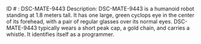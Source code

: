 ID # : DSC-MATE-9443
Description: DSC-MATE-9443 is a humanoid robot standing at 1.8 meters tall. It has one large, green cyclops eye in the center of its forehead, with a pair of regular glasses over its normal eyes. DSC-MATE-9443 typically wears a short peak cap, a gold chain, and carries a whistle. It identifies itself as a programmer.